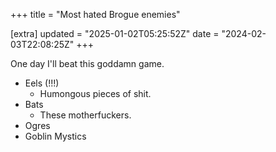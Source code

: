 +++
title = "Most hated Brogue enemies"

[extra]
updated = "2025-01-02T05:25:52Z"
date = "2024-02-03T22:08:25Z"
+++

One day I'll beat this goddamn game.

* Eels (!!!)
  - Humongous pieces of shit.
* Bats
  - These motherfuckers.
* Ogres
* Goblin Mystics